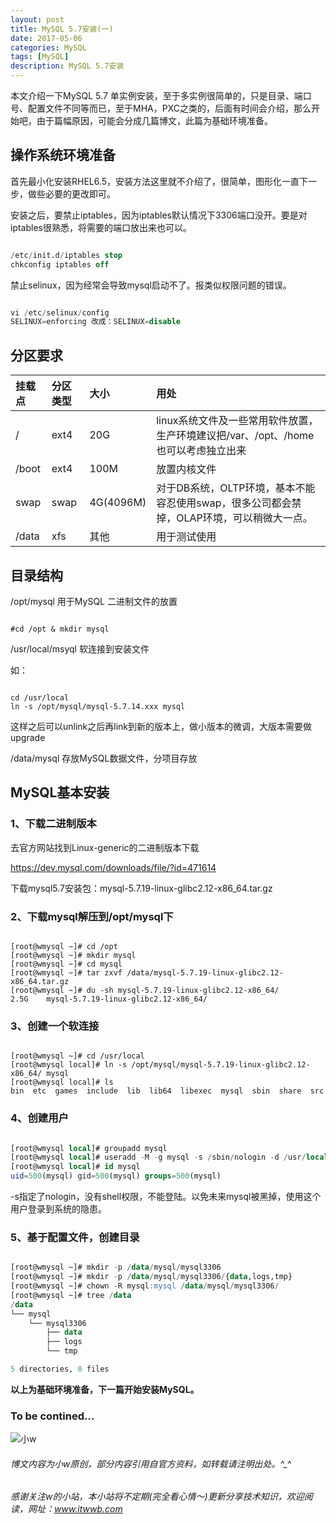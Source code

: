 ```yaml
---
layout: post
title: MySQL 5.7安装(一)
date: 2017-05-06
categories: MySQL
tags: [MySQL]
description: MySQL 5.7安装
---
```



本文介绍一下MySQL 5.7 单实例安装，至于多实例很简单的，只是目录、端口号、配置文件不同等而已，至于MHA，PXC之类的，后面有时间会介绍，那么开始吧，由于篇幅原因，可能会分成几篇博文，此篇为基础环境准备。

## 操作系统环境准备

首先最小化安装RHEL6.5，安装方法这里就不介绍了，很简单，图形化一直下一步，做些必要的更改即可。

安装之后，要禁止iptables，因为iptables默认情况下3306端口没开。要是对iptables很熟悉，将需要的端口放出来也可以。

```sql

/etc/init.d/iptables stop
chkconfig iptables off

```

禁止selinux，因为经常会导致mysql启动不了。报类似权限问题的错误。

```sql

vi /etc/selinux/config
SELINUX=enforcing 改成：SELINUX=disable

```

## 分区要求

|挂载点 |  分区类型 | 大小     |  用处
|:------|:----------|:---------|:---------
|/      |  ext4     |20G       |  linux系统文件及一些常用软件放置，生产环境建议把/var、/opt、/home也可以考虑独立出来
|/boot  |  ext4     |100M      |  放置内核文件
|swap   |  swap     |4G(4096M) |  对于DB系统，OLTP环境，基本不能容忍使用swap，很多公司都会禁掉，OLAP环境，可以稍微大一点。
|/data  |  xfs      |其他      |  用于测试使用
    

## 目录结构

/opt/mysql  用于MySQL 二进制文件的放置

```shell

#cd /opt & mkdir mysql

```

/usr/local/msyql  软连接到安装文件

如：

```shell

cd /usr/local
ln -s /opt/mysql/mysql-5.7.14.xxx mysql

```

这样之后可以unlink之后再link到新的版本上，做小版本的微调，大版本需要做upgrade

/data/mysql   存放MySQL数据文件，分项目存放


## MySQL基本安装

### 1、下载二进制版本

去官方网站找到Linux-generic的二进制版本下载

https://dev.mysql.com/downloads/file/?id=471614

下载mysql5.7安装包：mysql-5.7.19-linux-glibc2.12-x86_64.tar.gz


### 2、下载mysql解压到/opt/mysql下

```shell

[root@wmysql ~]# cd /opt
[root@wmysql ~]# mkdir mysql
[root@wmysql ~]# cd mysql
[root@wmysql ~]# tar zxvf /data/mysql-5.7.19-linux-glibc2.12-x86_64.tar.gz
[root@wmysql ~]# du -sh mysql-5.7.19-linux-glibc2.12-x86_64/
2.5G    mysql-5.7.19-linux-glibc2.12-x86_64/

```

### 3、创建一个软连接

```shell

[root@wmysql ~]# cd /usr/local
[root@wmysql local]# ln -s /opt/mysql/mysql-5.7.19-linux-glibc2.12-x86_64/ mysql
[root@wmysql local]# ls
bin  etc  games  include  lib  lib64  libexec  mysql  sbin  share  src

```

### 4、创建用户

```sql

[root@wmysql local]# groupadd mysql
[root@wmysql local]# useradd -M -g mysql -s /sbin/nologin -d /usr/local/mysql mysql
[root@wmysql local]# id mysql
uid=500(mysql) gid=500(mysql) groups=500(mysql)

```

-s指定了nologin，没有shell权限，不能登陆。以免未来mysql被黑掉，使用这个用户登录到系统的隐患。



### 5、基于配置文件，创建目录

```sql

[root@wmysql ~]# mkdir -p /data/mysql/mysql3306
[root@wmysql ~]# mkdir -p /data/mysql/mysql3306/{data,logs,tmp}
[root@wmysql ~]# chown -R mysql:mysql /data/mysql/mysql3306/
[root@wmysql ~]# tree /data
/data
└── mysql
    └── mysql3306
        ├── data
        ├── logs
        └── tmp

5 directories, 0 files

```


**以上为基础环境准备，下一篇开始安装MySQL。**

### To be contined...


![小w](https://wx2.sinaimg.cn/mw1024/891ecf4fly1fr361nvrcnj207w07sad7.jpg)

###### 博文内容为小w原创，部分内容引用自官方资料，如转载请注明出处。^_^

###### 感谢关注w的小站，本小站将不定期(完全看心情～)更新分享技术知识，欢迎阅读，网址：www.itwwb.com
